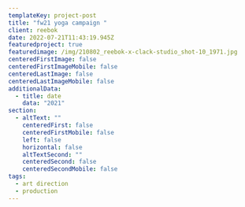 ```yaml
---
templateKey: project-post
title: "fw21 yoga campaign "
client: reebok
date: 2022-07-21T11:43:19.945Z
featuredproject: true
featuredimage: /img/210802_reebok-x-clack-studio_shot-10_1971.jpg
centeredFirstImage: false
centeredFirstImageMobile: false
centeredLastImage: false
centeredLastImageMobile: false
additionalData:
  - title: date
    data: "2021"
section:
  - altText: ""
    centeredFirst: false
    centeredFirstMobile: false
    left: false
    horizontal: false
    altTextSecond: ""
    centeredSecond: false
    centeredSecondMobile: false
tags:
  - art direction
  - production
---
```

